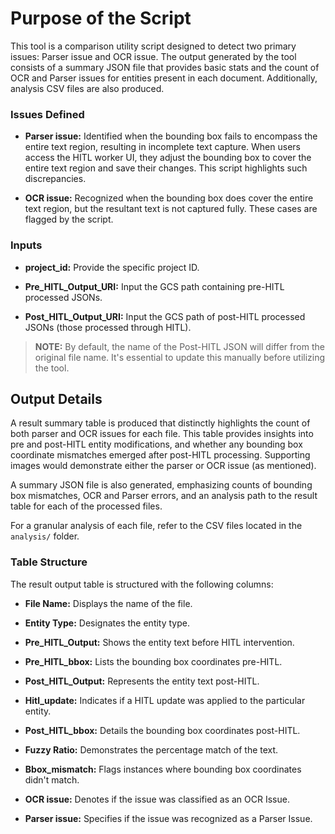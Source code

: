 # Purpose of the Script

This tool is a comparison utility script designed to detect two primary issues: Parser issue and OCR issue. The output generated by the tool consists of a summary JSON file that provides basic stats and the count of OCR and Parser issues for entities present in each document. Additionally, analysis CSV files are also produced.

### Issues Defined

- **Parser issue:** 
  Identified when the bounding box fails to encompass the entire text region, resulting in incomplete text capture. When users access the HITL worker UI, they adjust the bounding box to cover the entire text region and save their changes. This script highlights such discrepancies.

- **OCR issue:** 
  Recognized when the bounding box does cover the entire text region, but the resultant text is not captured fully. These cases are flagged by the script.

### Inputs 

- **project_id:** Provide the specific project ID.
  
- **Pre_HITL_Output_URI:** Input the GCS path containing pre-HITL processed JSONs.
  
- **Post_HITL_Output_URI:** Input the GCS path of post-HITL processed JSONs (those processed through HITL).

> **NOTE:** By default, the name of the Post-HITL JSON will differ from the original file name. It's essential to update this manually before utilizing the tool.

## Output Details

A result summary table is produced that distinctly highlights the count of both parser and OCR issues for each file. This table provides insights into pre and post-HITL entity modifications, and whether any bounding box coordinate mismatches emerged after post-HITL processing. Supporting images would demonstrate either the parser or OCR issue (as mentioned).

A summary JSON file is also generated, emphasizing counts of bounding box mismatches, OCR and Parser errors, and an analysis path to the result table for each of the processed files.

For a granular analysis of each file, refer to the CSV files located in the `analysis/` folder.

### Table Structure

The result output table is structured with the following columns:

- **File Name:** Displays the name of the file.
  
- **Entity Type:** Designates the entity type.
  
- **Pre_HITL_Output:** Shows the entity text before HITL intervention.
  
- **Pre_HITL_bbox:** Lists the bounding box coordinates pre-HITL.
  
- **Post_HITL_Output:** Represents the entity text post-HITL.
  
- **Hitl_update:** Indicates if a HITL update was applied to the particular entity.
  
- **Post_HITL_bbox:** Details the bounding box coordinates post-HITL.
  
- **Fuzzy Ratio:** Demonstrates the percentage match of the text.
  
- **Bbox_mismatch:** Flags instances where bounding box coordinates didn't match.
  
- **OCR issue:** Denotes if the issue was classified as an OCR Issue.
  
- **Parser issue:** Specifies if the issue was recognized as a Parser Issue.

